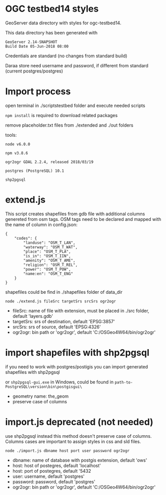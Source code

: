 # OGC testbed14 styles

GeoServer data directory with styles for ogc-testbed14.

This data directory has been generated with

```
GeoServer 2.14-SNAPSHOT
Build Date 05-Jun-2018 08:00
```

Credentials are standard (no changes from standard build)

Daraa store need username and password, if different from standard (current postgres/postgres)

# Import process

open terminal in ./scriptstestbed folder and execute needed scripts

`npm install` is required to download related packages

remove placeholder.txt files from ./extended and ./out folders

tools:

`node v6.0.0`

`npm v3.8.6`

`ogr2ogr GDAL 2.2.4, released 2018/03/19`

`postgres (PostgreSQL) 10.1`

`shp2pgsql`

# extend.js
This script creates shapefiles from gdb file with additional columns genereted from osm tags.
OSM tags need to be declared and mapped with the name of column in config.json:

```
{
    "codes": {
        "landuse": "OSM_T_LAN",
        "waterway": "OSM_T_WAT",
        "place": "OSM_T_PLA",
        "is_in": "OSM_T_IIN",
        "amenity": "OSM_T_AME",
        "religion": "OSM_T_REL",
        "power": "OSM_T_POW",
        "name:en": "OSM_T_ENG"
    }
}
```
shapefiles could be find in ./shapefiles folder of data_dir

```
node ./extend.js fileSrc targetSrs srcSrs ogr2ogr
```
- fileSrc: name of file with extension, must be placed in ./src folder, default 'layers.gdb'
- targetSrs: srs of destination, default 'EPSG:3857'
- srcSrs: srs of source, default 'EPSG:4326'
- ogr2ogr: bin path or 'ogr2ogr', default 'C:/OSGeo4W64/bin/ogr2ogr'

# import shapefiles with shp2pgsql
if you need to work with postgres/postigis you can import generated shapefiles with shp2pgsql

or `shp2pgsql-gui.exe` in Windows, could be found in `path-to-PostgreSQL\version\bin\postgisgui\`

- geometry name: the_geom
- preserve case of columns

# import.js deprecated (not needed)
use shp2pgsql instead this method doesn't preserve case of columns.
Columns cases are important to assign styles in css and sld files.

```
node ./import.js dbname host port user password ogr2ogr
```
- dbname: name of database with postgis extension, default 'ows'
- host: host of postegres, default 'localhost'
- host: port of postegres, default '5432
- user: username, default 'postgres'
- password: password, default 'postgres'
- ogr2ogr: bin path or 'ogr2ogr', default 'C:/OSGeo4W64/bin/ogr2ogr'
